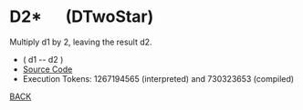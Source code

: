 # D2* &emsp; (DTwoStar)
Multiply d1 by 2, leaving the result d2.
* ( d1 -- d2 )
* [Source Code](../words/double/DTwoStar.cs)
* Execution Tokens: 1267194565 (interpreted) and 730323653 (compiled)


[BACK](builtins.md#DTwoStar)
